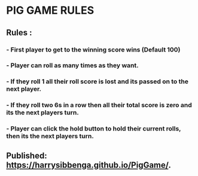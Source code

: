 # PIG GAME RULES


## Rules : 
### - First player to get to the winning score wins (Default 100)
### - Player can roll as many times as they want.
### - If they roll 1 all their roll score is lost and its passed on to the next player.
### - If they roll two 6s in a row then all their total score is zero and its the next players turn.
### - Player can click the hold button to hold their current rolls, then its the next players turn.

## Published: https://harrysibbenga.github.io/PigGame/.
